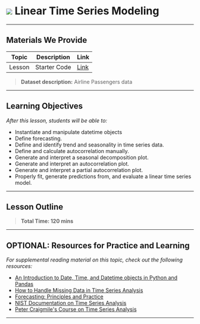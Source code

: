 # ![](https://ga-dash.s3.amazonaws.com/production/assets/logo-9f88ae6c9c3871690e33280fcf557f33.png) Linear Time Series Modeling

---

## Materials We Provide


| Topic | Description | Link |
| --- | --- | --- |
| Lesson | Starter Code | [Link](./starter-code.ipynb)|

> **Dataset description:** Airline Passengers data

---

## Learning Objectives

*After this lesson, students will be able to:*
- Instantiate and manipulate datetime objects
- Define forecasting.
- Define and identify trend and seasonality in time series data.
- Define and calculate autocorrelation manually.
- Generate and interpret a seasonal decomposition plot.
- Generate and interpret an autocorrelation plot.
- Generate and interpret a partial autocorrelation plot.
- Properly fit, generate predictions from, and evaluate a linear time series model.

---

## Lesson Outline

> **Total Time: 120 mins**

---

## OPTIONAL: Resources for Practice and Learning

*For supplemental reading material on this topic, check out the following resources:*
- [An Introduction to Date, Time, and Datetime objects in Python and Pandas](https://www.analyticsvidhya.com/blog/2020/05/datetime-variables-python-pandas/)
- [How to Handle Missing Data in Time Series Analysis](https://gking.harvard.edu/files/pr.pdf)
- [Forecasting: Principles and Practice](https://otexts.com/fpp2/)
- [NIST Documentation on Time Series Analysis](https://www.itl.nist.gov/div898/handbook/pmc/section4/pmc4.htm)
- [Peter Craigmile's Course on Time Series Analysis](http://www.craigmile.com/peter/teaching/6550/)
---
